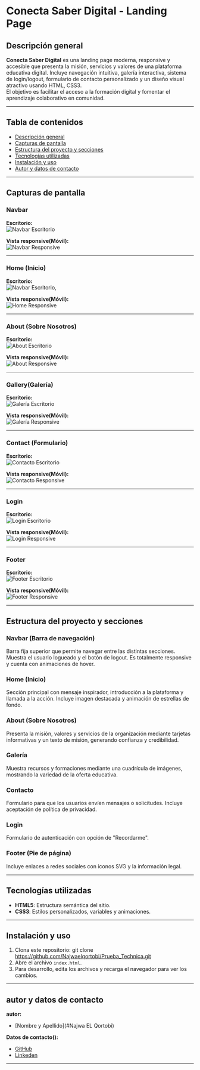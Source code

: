 # Conecta Saber Digital - Landing Page

## Descripción general

**Conecta Saber Digital** es una landing page moderna, responsive y accesible que presenta la misión, servicios y valores de una plataforma educativa digital. Incluye navegación intuitiva, galería interactiva, sistema de login/logout, formulario de contacto personalizado y un diseño visual atractivo usando HTML, CSS3.  
El objetivo es facilitar el acceso a la formación digital y fomentar el aprendizaje colaborativo en comunidad.

---

## Tabla de contenidos

- [Descripción general](#descripción-general)
- [Capturas de pantalla](#capturas-de-pantalla)
- [Estructura del proyecto y secciones](#estructura-del-proyecto-y-secciones)
- [Tecnologías utilizadas](#tecnologías-utilizadas)
- [Instalación y uso](#instalación-y-uso)
- [Autor y datos de contacto](#autor-y-datos-de-contacto)

---

## Capturas de pantalla

### Navbar

**Escritorio:**  
![Navbar Escritorio](assets/capturas/Nav%20Escritorio.png)

**Vista responsive(Móvil):**  
![Navbar Responsive](assets/capturas/Nav%20Responsive.png)

---

### Home (Inicio)

**Escritorio:**  
![Navbar Escritorio](assets/capturas/Home%20Escritorio.png),

**Vista responsive(Móvil):**   
![Home Responsive](assets/capturas/Home%20responsive.png)

---

### About (Sobre Nosotros)

**Escritorio:**  
![About Escritorio](assets/capturas/About%20Escritorio.png)

**Vista responsive(Móvil):**  
![About Responsive](assets/capturas/About%20Responsive.png)

---

### Gallery(Galería)

**Escritorio:**  
![Galería Escritorio](assets/capturas/Galeria%20Escritorio.png)

**Vista responsive(Móvil):**   
![Galería Responsive](assets/capturas/Galeria%20Responsive.png)

---

### Contact (Formulario)

**Escritorio:**  
![Contacto Escritorio](assets/capturas/Contacto%20Escritorio.png)

**Vista responsive(Móvil):**  
![Contacto Responsive](assets/capturas/Contacto%20Responsive.png)

---

### Login

**Escritorio:**  
![Login Escritorio](assets/capturas/Login%20Escritorio.png)

**Vista responsive(Móvil):**   
![Login Responsive](assets/capturas/Login%20Responsive.png)

---

### Footer

**Escritorio:**  
![Footer Escritorio](assets/capturas/Footer%20Escritorio.png)

**Vista responsive(Móvil):**  
![Footer Responsive](assets/capturas/Footer%20responsive.png)

---

## Estructura del proyecto y secciones

### Navbar (Barra de navegación)
Barra fija superior que permite navegar entre las distintas secciones. Muestra el usuario logueado y el botón de logout. Es totalmente responsive y cuenta con animaciones de hover.

### Home (Inicio)
Sección principal con mensaje inspirador, introducción a la plataforma y llamada a la acción. Incluye imagen destacada y animación de estrellas de fondo.

### About (Sobre Nosotros)
Presenta la misión, valores y servicios de la organización mediante tarjetas informativas y un texto de misión, generando confianza y credibilidad.

### Galería
Muestra recursos y formaciones mediante una cuadrícula de imágenes, mostrando la variedad de la oferta educativa.

### Contacto
Formulario para que los usuarios envíen mensajes o solicitudes. Incluye aceptación de política de privacidad.

### Login
Formulario de autenticación con opción de "Recordarme".

### Footer (Pie de página)
Incluye enlaces a redes sociales con iconos SVG y la información legal.

---

## Tecnologías utilizadas

- **HTML5**: Estructura semántica del sitio.
- **CSS3**: Estilos personalizados, variables y animaciones.

---

## Instalación y uso

1. Clona este repositorio: git clone https://github.com/Najwaelqortobi/Prueba_Technica.git
2. Abre el archivo `index.html`.
3. Para desarrollo, edita los archivos y recarga el navegador para ver los cambios.
---


## autor y datos de contacto

**autor:**  
- [Nombre y Apellido](#Najwa EL Qortobi)

**Datos de contacto():**   
- [GitHub](https://github.com/Najwaelqortobi)
- [Linkeden](www.linkedin.com/in/najwa-el-qortobi)

---
